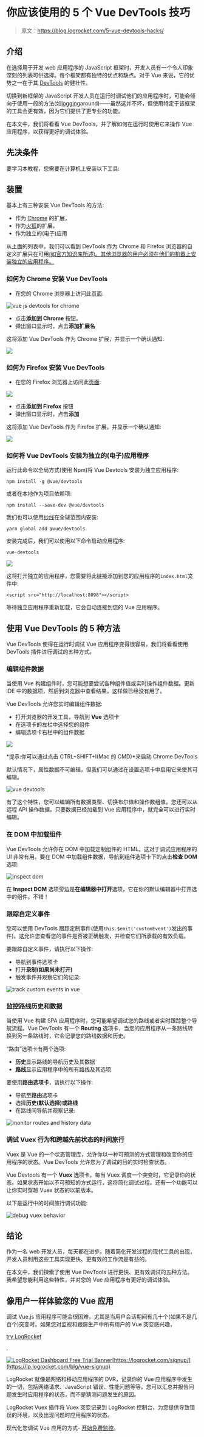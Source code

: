 # 你应该使用的 5 个 Vue DevTools 技巧

> 原文：<https://blog.logrocket.com/5-vue-devtools-hacks/>

## 介绍

在选择用于开发 web 应用程序的 JavaScript 框架时，开发人员有一个令人印象深刻的列表可供选择。每个框架都有独特的优点和缺点。对于 Vue 来说，它的优势之一在于其 [DevTools](https://github.com/vuejs/vue-devtools) 的健壮性。

切换到新框架的 JavaScript 开发人员在运行时调试他们的应用程序时，可能会倾向于使用一般的方法(如[logging](https://developer.mozilla.org/en-US/docs/Web/API/Console/log)around)——虽然这并不坏，但使用特定于该框架的工具会更有效，因为它们提供了更专业的功能。

在本文中，我们将看看 Vue DevTools，并了解如何在运行时使用它来操作 Vue 应用程序，以获得更好的调试体验。

## 先决条件

要学习本教程，您需要在计算机上安装以下工具:

## 装置

基本上有三种安装 Vue DevTools 的方法:

*   作为 [Chrome](https://www.google.com/chrome/) 的扩展，
*   作为[火狐](https://www.mozilla.org/en-US/firefox/new/)的扩展，
*   作为独立的(电子)应用

从上面的列表中，我们可以看到 DevTools 作为 Chrome 和 Firefox 浏览器的自定义扩展只在可用[(如官方知识库所述)。其他浏览器的用户必须在他们的机器上安装独立的应用程序。](https://github.com/vuejs/vue-devtools)

### 如何为 Chrome 安装 Vue DevTools

*   在您的 Chrome 浏览器上访问此[页面](https://chrome.google.com/webstore/detail/vuedevtools/nhdogjmejiglipccpnnnanhbledajbpd):

![vue js devtools for chrome](img/fd97903a8021ffc6fe2c79ecfcfdae0a.png)

*   点击**添加到 Chrome** 按钮。
*   弹出窗口显示时，点击**添加扩展名**

这将添加 Vue DevTools 作为 Chrome 扩展，并显示一个确认通知:

![](img/dcc65b98a97587cc835f8c242b61f34e.png)

### 如何为 Firefox 安装 Vue DevTools

*   在您的 Firefox 浏览器上访问此[页面](https://addons.mozilla.org/en-US/firefox/addon/vue-js-devtools/):

![](img/4d5fb5ab1f218c639179c770a40b38ae.png)

*   点击**添加到 Firefox** 按钮
*   弹出窗口显示时，点击**添加**

这将添加 Vue DevTools 作为 Firefox 扩展，并显示一个确认通知:

![](img/5e3a10d958f638ae09be04b965019e9c.png)

### 如何将 Vue DevTools 安装为独立的(电子)应用程序

运行此命令以全局方式(使用 Npm)将 Vue Devtools 安装为独立应用程序:

```
npm install -g @vue/devtools
```

或者在本地作为项目依赖项:

```
npm install --save-dev @vue/devtools
```

我们也可以使用[纱线](https://yarnpkg.com/en/)在全球范围内安装:

```
yarn global add @vue/devtools
```

安装完成后，我们可以使用以下命令启动应用程序:

```
vue-devtools
```

![](img/6bedde48e90a08117cb0e738c423387c.png)

这将打开独立的应用程序，您需要将此链接添加到您的应用程序的`index.html`文件中:

```
<script src="http://localhost:8098"></script>
```

等待独立应用程序重新加载，它会自动连接到您的 Vue 应用程序。

## 使用 Vue DevTools 的 5 种方法

Vue DevTools 使得在运行时调试 Vue 应用程序变得很容易，我们将看看使用 DevTools 插件进行调试的五种方式。

### 编辑组件数据

当使用 Vue 构建组件时，您可能想要尝试各种组件值或实时操作组件数据。更新 IDE 中的数据项，然后到浏览器中查看结果，这样做已经没有用了。

Vue DevTools 允许您实时编辑组件数据:

*   打开浏览器的开发工具，导航到 **Vue** 选项卡
*   在选项卡的左栏中选择您的组件
*   编辑选项卡右栏中的组件数据

![](img/d0d3cfe0e8ece502bbfea514680b1247.png)

*提示:你可以通过点击 CTRL+SHIFT+I(Mac 的 CMD)*来启动 Chrome DevTools

默认情况下，属性数据不可编辑，但我们可以通过在设置选项卡中启用它来使其可编辑。

![vue devtools](img/9fa8648f70ef505ee8d46510c39d4491.png)

有了这个特性，您可以编辑所有数据类型、切换布尔值和操作数组值。您还可以从远程 API 操作数据。只要数据已经加载到 Vue 应用程序中，就完全可以进行实时编辑。

### 在 DOM 中加载组件

Vue DevTools 允许你在 DOM 中加载定制组件的 HTML。这对于调试应用程序的 UI 非常有用。要在 DOM 中加载组件数据，导航到组件选项卡下的点击**检查 DOM** 选项:

![inspect dom](img/04b8b92c53e75d13e209e0b3e3655416.png)

在 **Inspect DOM** 选项旁边是**在编辑器中打开**选项，它在你的默认编辑器中打开选中的组件。不错！

### 跟踪自定义事件

您可以使用 DevTools 跟踪定制事件(使用`this.$emit('customEvent')`发出的事件)。这允许您查看您的事件是否被正确触发，并检查它们所承载的有效负载。

要跟踪自定义事件，请执行以下操作:

*   导航到事件选项卡
*   打开**录制(如果尚未打开)**
*   触发事件并观察它们的记录:

![track custom events in vue](img/5da638e9e1606cf9fb821eaee79de187.png)

### 监控路线历史和数据

当使用 Vue 构建 SPA 应用程序时，您可能希望调试您的路线或者实时跟踪整个导航流程。Vue DevTools 有一个 **Routing** 选项卡，当您的应用程序从一条路线转换到另一条路线时，它会记录您的路线数据和历史。

“路由”选项卡有两个选项:

*   **历史**显示路线的导航历史及其数据
*   **路线**显示应用程序中的所有路线及其选项

要使用**路由选项卡**，请执行以下操作:

*   导航至**路由**选项卡
*   选择**历史(默认选择)**或**路线**
*   在路线间导航并观察记录:

![monitor routes and history data](img/f61a490ee751ffdaa4f4cecc35029c63.png)

### 调试 Vuex 行为和跨越先前状态的时间旅行

Vuex 是 Vue 的一个状态管理库，允许你以一种可预测的方式管理和改变你的应用程序的状态。Vue DevTools 允许您为了调试的目的实时检查状态。

Vue Devtools 有一个 **Vuex** 选项卡，每当 Vuex 调度一个突变时，它记录你的状态。如果状态开始以不可预知的方式运行，这将简化调试过程。还有一个功能可以让你实时穿越 Vuex 状态的以前版本。

以下是运行中的时间旅行调试功能:

![debug vuex behavior](img/cf5c2c3f60b9ceca9966f2743582ff4c.png)

## 结论

作为一名 web 开发人员，每天都在进步。随着简化开发过程的现代工具的出现，开发人员利用这些工具实现更快、更有效的工作流是有益的。

在本文中，我们探索了使用 Vue DevTools 进行更快、更有效调试的五种方法。我希望您能利用这些特性，并对您的 Vue 应用程序有更好的调试体验。

## 像用户一样体验您的 Vue 应用

调试 Vue.js 应用程序可能会很困难，尤其是当用户会话期间有几十个(如果不是几百个)突变时。如果您对监视和跟踪生产中所有用户的 Vue 突变感兴趣，

[try LogRocket](https://lp.logrocket.com/blg/vue-signup)

.

[![LogRocket Dashboard Free Trial Banner](img/0d269845910c723dd7df26adab9289cb.png)](https://lp.logrocket.com/blg/vue-signup)[https://logrocket.com/signup/](https://lp.logrocket.com/blg/vue-signup)

LogRocket 就像是网络和移动应用程序的 DVR，记录你的 Vue 应用程序中发生的一切，包括网络请求、JavaScript 错误、性能问题等等。您可以汇总并报告问题发生时应用程序的状态，而不是猜测问题发生的原因。

LogRocket Vuex 插件将 Vuex 突变记录到 LogRocket 控制台，为您提供导致错误的环境，以及出现问题时应用程序的状态。

现代化您调试 Vue 应用的方式- [开始免费监控](https://lp.logrocket.com/blg/vue-signup)。